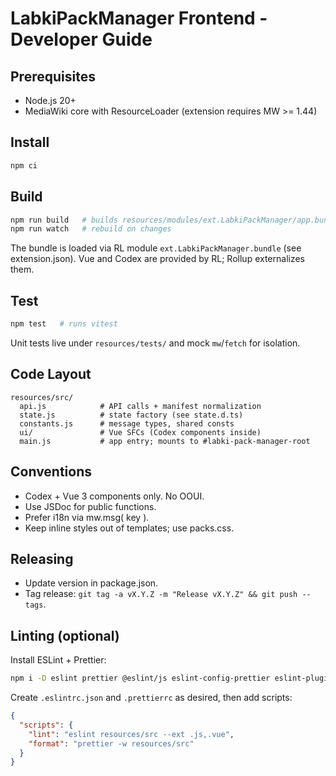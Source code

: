 # LabkiPackManager Frontend - Developer Guide

## Prerequisites
- Node.js 20+
- MediaWiki core with ResourceLoader (extension requires MW >= 1.44)

## Install
```bash
npm ci
```

## Build
```bash
npm run build   # builds resources/modules/ext.LabkiPackManager/app.bundle.js
npm run watch   # rebuild on changes
```

The bundle is loaded via RL module `ext.LabkiPackManager.bundle` (see extension.json). Vue and Codex are provided by RL; Rollup externalizes them.

## Test
```bash
npm test   # runs vitest
```

Unit tests live under `resources/tests/` and mock `mw`/`fetch` for isolation.

## Code Layout
```
resources/src/
  api.js            # API calls + manifest normalization
  state.js          # state factory (see state.d.ts)
  constants.js      # message types, shared consts
  ui/               # Vue SFCs (Codex components inside)
  main.js           # app entry; mounts to #labki-pack-manager-root
```

## Conventions
- Codex + Vue 3 components only. No OOUI.
- Use JSDoc for public functions.
- Prefer i18n via mw.msg( key ).
- Keep inline styles out of templates; use packs.css.

## Releasing
- Update version in package.json.
- Tag release: `git tag -a vX.Y.Z -m "Release vX.Y.Z" && git push --tags`.

## Linting (optional)
Install ESLint + Prettier:
```bash
npm i -D eslint prettier @eslint/js eslint-config-prettier eslint-plugin-vue
```
Create `.eslintrc.json` and `.prettierrc` as desired, then add scripts:
```json
{
  "scripts": {
    "lint": "eslint resources/src --ext .js,.vue",
    "format": "prettier -w resources/src"
  }
}
```
